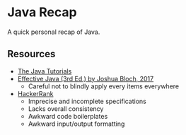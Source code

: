 # Java Recap
A quick personal recap of Java.

## Resources

* [The Java Tutorials](https://docs.oracle.com/javase/tutorial/java/index.html)
* [Effective Java (3rd Ed.) by Joshua Bloch, 2017](https://www.amazon.com/Effective-Java-Joshua-Bloch/dp/0134685997)
  * Careful not to blindly apply every items everywhere
* [HackerRank](https://www.hackerrank.com)
  * Imprecise and incomplete specifications
  * Lacks overall consistency
  * Awkward code boilerplates
  * Awkward input/output formatting
